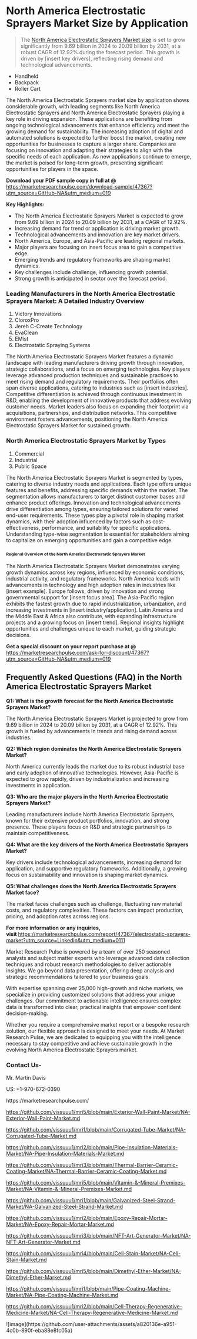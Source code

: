 <h1>North America Electrostatic Sprayers Market&nbsp;Size by Application</h1><blockquote><p>The <a href="https://marketresearchpulse.com/download-sample/47367?utm_source=GitHub-NA&amp;utm_medium=019">North America Electrostatic Sprayers Market size</a> is set to grow significantly from 9.69 billion in 2024 to 20.09 billion by 2031, at a robust CAGR of 12.92% during the forecast period. This growth is driven by [insert key drivers], reflecting rising demand and technological advancements.</p></blockquote><ul><li>Handheld<li> Backpack<li> Roller Cart</li></ul><p>The North America Electrostatic Sprayers market size by application shows considerable growth, with leading segments like North America Electrostatic Sprayers and North America Electrostatic Sprayers playing a key role in driving expansion. These applications are benefiting from ongoing technological advancements that enhance efficiency and meet the growing demand for sustainability. The increasing adoption of digital and automated solutions is expected to further boost the market, creating new opportunities for businesses to capture a larger share. Companies are focusing on innovation and adapting their strategies to align with the specific needs of each application. As new applications continue to emerge, the market is poised for long-term growth, presenting significant opportunities for players in the space.</p><p><strong>Download your PDF sample copy in full at @ </strong><a href="https://marketresearchpulse.com/download-sample/47367?utm_source=GitHub-NA&amp;utm_medium=019">https://marketresearchpulse.com/download-sample/47367?utm_source=GitHub-NA&amp;utm_medium=019</a></p><p><strong>Key Highlights: </strong></p><ul><li>The North America Electrostatic Sprayers Market is expected to grow from 9.69 billion in 2024 to 20.09 billion by 2031, at a CAGR of 12.92%.</li><li>Increasing demand for trend or application is driving market growth.</li><li>Technological advancements and innovation are key market drivers.</li><li>North America, Europe, and Asia-Pacific are leading regional markets.</li><li>Major players are focusing on insert focus area to gain a competitive edge.</li><li>Emerging trends and regulatory frameworks are shaping market dynamics.</li><li>Key challenges include challenge, influencing growth potential.</li><li>Strong growth is anticipated in sector over the forecast period.</li></ul><h3>Leading Manufacturers in the North America Electrostatic Sprayers Market: A Detailed Industry Overview</h3><ol><li>Victory Innovations</li><li>CloroxPro</li><li>Jereh C-Create Technology</li><li>EvaClean</li><li>EMist</li><li>Electrostatic Spraying Systems</li></ol><div class="flex max-w-full flex-col flex-grow"><div class="min-h-8 text-message flex w-full flex-col items-end gap-2 whitespace-normal break-words [.text-message+&amp;]:mt-5" dir="auto" data-message-author-role="assistant" data-message-id="fd8432e4-4910-450d-b182-61b7bfb0a01f" data-message-model-slug="gpt-4o"><div class="flex w-full flex-col gap-1 empty:hidden first:pt-[3px]"><div class="markdown prose w-full break-words dark:prose-invert light"><p>The North America Electrostatic Sprayers Market features a dynamic landscape with leading manufacturers driving growth through innovation, strategic collaborations, and a focus on emerging technologies. Key players leverage advanced production techniques and sustainable practices to meet rising demand and regulatory requirements. Their portfolios often span diverse applications, catering to industries such as [insert industries]. Competitive differentiation is achieved through continuous investment in R&amp;D, enabling the development of innovative products that address evolving customer needs. Market leaders also focus on expanding their footprint via acquisitions, partnerships, and distribution networks. This competitive environment fosters advancements, positioning the North America Electrostatic Sprayers Market for sustained growth.</p></div></div></div></div><h3>North America Electrostatic Sprayers Market by Types</h3><ol><li>Commercial<li> Industrial<li> Public Space</li></ol><div class="flex max-w-full flex-col flex-grow"><div class="min-h-8 text-message flex w-full flex-col items-end gap-2 whitespace-normal break-words [.text-message+&amp;]:mt-5" dir="auto" data-message-author-role="assistant" data-message-id="084470be-0bb7-4664-bddf-5156b4f41249" data-message-model-slug="gpt-4o-mini"><div class="flex w-full flex-col gap-1 empty:hidden first:pt-[3px]"><div class="markdown prose w-full break-words dark:prose-invert light"><p>The North America Electrostatic Sprayers Market is segmented by types, catering to diverse industry needs and applications. Each type offers unique features and benefits, addressing specific demands within the market. The segmentation allows manufacturers to target distinct customer bases and enhance product offerings. Innovation and technological advancements drive differentiation among types, ensuring tailored solutions for varied end-user requirements. These types play a pivotal role in shaping market dynamics, with their adoption influenced by factors such as cost-effectiveness, performance, and suitability for specific applications. Understanding type-wise segmentation is essential for stakeholders aiming to capitalize on emerging opportunities and gain a competitive edge.</p></div></div></div></div><h3><span style="font-size: 11px;">Regional Overview of the North America Electrostatic Sprayers Market</span></h3><div class="flex max-w-full flex-col flex-grow"><div class="min-h-8 text-message flex w-full flex-col items-end gap-2 whitespace-normal break-words [.text-message+&amp;]:mt-5" dir="auto" data-message-author-role="assistant" data-message-id="e9038762-ce64-4e30-91c9-9bd413514231" data-message-model-slug="gpt-4o-mini"><div class="flex w-full flex-col gap-1 empty:hidden first:pt-[3px]"><div class="markdown prose w-full break-words dark:prose-invert light"><p>The North America Electrostatic Sprayers Market demonstrates varying growth dynamics across key regions, influenced by economic conditions, industrial activity, and regulatory frameworks. North America leads with advancements in technology and high adoption rates in industries like [insert example]. Europe follows, driven by innovation and strong governmental support for [insert focus area]. The Asia-Pacific region exhibits the fastest growth due to rapid industrialization, urbanization, and increasing investments in [insert industry/application]. Latin America and the Middle East &amp; Africa also contribute, with expanding infrastructure projects and a growing focus on [insert trend]. Regional insights highlight opportunities and challenges unique to each market, guiding strategic decisions.</p></div></div></div></div><p><strong>Get a special discount on your report purchase at @ </strong><a href="https://marketresearchpulse.com/ask-for-discount/47367?utm_source=GitHub-NA&amp;utm_medium=019">https://marketresearchpulse.com/ask-for-discount/47367?utm_source=GitHub-NA&amp;utm_medium=019</a></p><h2>Frequently Asked Questions (FAQ) in the North America Electrostatic Sprayers Market</h2><p><strong>Q1: What is the growth forecast for the North America Electrostatic Sprayers Market?</strong></p><p>The North America Electrostatic Sprayers Market is projected to grow from 9.69 billion in 2024 to 20.09 billion by 2031, at a CAGR of 12.92%. This growth is fueled by advancements in trends and rising demand across industries.</p><p><strong>Q2: Which region dominates the North America Electrostatic Sprayers Market?</strong></p><p>North America currently leads the market due to its robust industrial base and early adoption of innovative technologies. However, Asia-Pacific is expected to grow rapidly, driven by industrialization and increasing investments in application.</p><p><strong>Q3: Who are the major players in the North America Electrostatic Sprayers Market?</strong></p><p>Leading manufacturers include North America Electrostatic Sprayers, known for their extensive product portfolios, innovation, and strong presence. These players focus on R&amp;D and strategic partnerships to maintain competitiveness.</p><p><strong>Q4: What are the key drivers of the North America Electrostatic Sprayers Market?</strong></p><p>Key drivers include technological advancements, increasing demand for application, and supportive regulatory frameworks. Additionally, a growing focus on sustainability and innovation is shaping market dynamics.</p><p><strong>Q5: What challenges does the North America Electrostatic Sprayers Market face?</strong></p><p>The market faces challenges such as challenge, fluctuating raw material costs, and regulatory complexities. These factors can impact production, pricing, and adoption rates across regions.</p><p><strong>For more information or any inquiries, visit&nbsp;</strong><a href="https://marketresearchpulse.com/report/47367/electrostatic-sprayers-market?utm_source=Linkedin&utm_medium=0111">https://marketresearchpulse.com/report/47367/electrostatic-sprayers-market?utm_source=Linkedin&utm_medium=0111</a></p><p>Market Research Pulse is powered by a team of over 250 seasoned analysts and subject matter experts who leverage advanced data collection techniques and robust research methodologies to deliver actionable insights. We go beyond data presentation, offering deep analysis and strategic recommendations tailored to your business goals.</p><p>With expertise spanning over 25,000 high-growth and niche markets, we specialize in providing customized solutions that address your unique challenges. Our commitment to actionable intelligence ensures complex data is transformed into clear, practical insights that empower confident decision-making.</p><p>Whether you require a comprehensive market report or a bespoke research solution, our flexible approach is designed to meet your needs. At Market Research Pulse, we are dedicated to equipping you with the intelligence necessary to stay competitive and achieve sustainable growth in the evolving North America Electrostatic Sprayers market.</p><h3><strong>Contact Us-</strong></h3><p>Mr. Martin Davis</p><p>US: +1-970-672-0390</p><p>https://marketresearchpulse.com/</p><p><a href="https://github.com/vissuuu1/mri5/blob/main/Exterior-Wall-Paint-Market/NA-Exterior-Wall-Paint-Market.md">https://github.com/vissuuu1/mri5/blob/main/Exterior-Wall-Paint-Market/NA-Exterior-Wall-Paint-Market.md</a></p><p><a href="https://github.com/vissuuu1/mri1/blob/main/Corrugated-Tube-Market/NA-Corrugated-Tube-Market.md">https://github.com/vissuuu1/mri1/blob/main/Corrugated-Tube-Market/NA-Corrugated-Tube-Market.md</a></p><p><a href="https://github.com/vissuuu1/mri2/blob/main/Pipe-Insulation-Materials-Market/NA-Pipe-Insulation-Materials-Market.md">https://github.com/vissuuu1/mri2/blob/main/Pipe-Insulation-Materials-Market/NA-Pipe-Insulation-Materials-Market.md</a></p><p><a href="https://github.com/vissuuu1/mri3/blob/main/Thermal-Barrier-Ceramic-Coating-Market/NA-Thermal-Barrier-Ceramic-Coating-Market.md">https://github.com/vissuuu1/mri3/blob/main/Thermal-Barrier-Ceramic-Coating-Market/NA-Thermal-Barrier-Ceramic-Coating-Market.md</a></p><p><a href="https://github.com/vissuuu1/mri5/blob/main/Vitamin-&-Mineral-Premixes-Market/NA-Vitamin-&-Mineral-Premixes-Market.md">https://github.com/vissuuu1/mri5/blob/main/Vitamin-&-Mineral-Premixes-Market/NA-Vitamin-&-Mineral-Premixes-Market.md</a></p><p><a href="https://github.com/vissuuu1/mri1/blob/main/Galvanized-Steel-Strand-Market/NA-Galvanized-Steel-Strand-Market.md">https://github.com/vissuuu1/mri1/blob/main/Galvanized-Steel-Strand-Market/NA-Galvanized-Steel-Strand-Market.md</a></p><p><a href="https://github.com/vissuuu1/mri2/blob/main/Epoxy-Repair-Mortar-Market/NA-Epoxy-Repair-Mortar-Market.md">https://github.com/vissuuu1/mri2/blob/main/Epoxy-Repair-Mortar-Market/NA-Epoxy-Repair-Mortar-Market.md</a></p><p><a href="https://github.com/vissuuu1/mri3/blob/main/NFT-Art-Generator-Market/NA-NFT-Art-Generator-Market.md">https://github.com/vissuuu1/mri3/blob/main/NFT-Art-Generator-Market/NA-NFT-Art-Generator-Market.md</a></p><p><a href="https://github.com/vissuuu1/mri4/blob/main/Cell-Stain-Market/NA-Cell-Stain-Market.md">https://github.com/vissuuu1/mri4/blob/main/Cell-Stain-Market/NA-Cell-Stain-Market.md</a></p><p><a href="https://github.com/vissuuu1/mri5/blob/main/Dimethyl-Ether-Market/NA-Dimethyl-Ether-Market.md">https://github.com/vissuuu1/mri5/blob/main/Dimethyl-Ether-Market/NA-Dimethyl-Ether-Market.md</a></p><p><a href="https://github.com/vissuuu1/mri1/blob/main/Pipe-Coating-Machine-Market/NA-Pipe-Coating-Machine-Market.md">https://github.com/vissuuu1/mri1/blob/main/Pipe-Coating-Machine-Market/NA-Pipe-Coating-Machine-Market.md</a></p><p><a href="https://github.com/vissuuu1/mri2/blob/main/Cell-Therapy-Regenerative-Medicine-Market/NA-Cell-Therapy-Regenerative-Medicine-Market.md">https://github.com/vissuuu1/mri2/blob/main/Cell-Therapy-Regenerative-Medicine-Market/NA-Cell-Therapy-Regenerative-Medicine-Market.md</a></p>
![image](https://github.com/user-attachments/assets/a820136e-a951-4c0b-890f-eba88e8fc05a)
